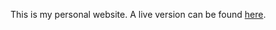 This is my personal website. A live version can be found [here](http://jcz95.dynu.com/~jim/WmGXQ5YvdzSYCG8l/).

